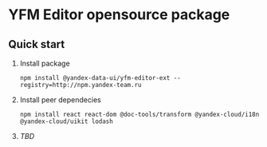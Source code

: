# YFM Editor opensource package

## Quick start

1. Install package

   ```
   npm install @yandex-data-ui/yfm-editor-ext --registry=http://npm.yandex-team.ru
   ```

1. Install peer dependecies

   ```
   npm install react react-dom @doc-tools/transform @yandex-cloud/i18n @yandex-cloud/uikit lodash
   ```

1. _TBD_
